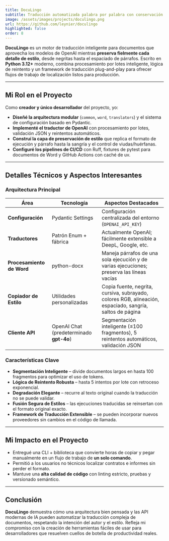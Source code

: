 ```yaml
---
title: DocuLingo
subtitle: Traducción automatizada palabra por palabra con conservación total del estilo
image: /assets/images/projects/doculingo.png
url: https://github.com/leynier/doculingo
highlighted: false
order: 8
---
```


**DocuLingo** es un motor de traducción inteligente para documentos que aprovecha los modelos de OpenAI mientras **preserva fielmente cada detalle de estilo**, desde negritas hasta el espaciado de párrafos. Escrito en **Python 3.12+** moderno, combina procesamiento por lotes inteligente, lógica de reintento y un framework de traducción plug-and-play para ofrecer flujos de trabajo de localización listos para producción.

---

## Mi Rol en el Proyecto

Como **creador y único desarrollador** del proyecto, yo:

* **Diseñé la arquitectura modular** (`common`, `word`, `translators`) y el sistema de configuración basado en Pydantic.
* **Implementé el traductor de OpenAI** con procesamiento por lotes, validación JSON y reintentos automáticos.
* **Construí la capa de preservación de estilo** que replica el formato de ejecución y párrafo hasta la sangría y el control de viudas/huérfanas.
* **Configuré los pipelines de CI/CD** con Ruff, fixtures de pytest para documentos de Word y GitHub Actions con caché de uv.

---

## Detalles Técnicos y Aspectos Interesantes

### Arquitectura Principal

| Área                | Tecnología                       | Aspectos Destacados                                                                           |
| ------------------- | -------------------------------- | --------------------------------------------------------------------------------------------- |
| **Configuración**   | Pydantic Settings                | Configuración centralizada del entorno (`OPENAI_API_KEY`)                                     |
| **Traductores**     | Patrón Enum + fábrica            | Actualmente OpenAI; fácilmente extensible a DeepL, Google, etc.                               |
| **Procesamiento de Word** | python-docx                      | Maneja párrafos de una sola ejecución y de varias ejecuciones; preserva las líneas vacías   |
| **Copiador de Estilo** | Utilidades personalizadas        | Copia fuente, negrita, cursiva, subrayado, colores RGB, alineación, espaciado, sangría, saltos de página |
| **Cliente API**     | OpenAI Chat (predeterminado **gpt-4o**) | Segmentación inteligente (≤100 fragmentos), 5 reintentos automáticos, validación JSON       |

### Características Clave

* **Segmentación Inteligente** – divide documentos largos en hasta 100 fragmentos para optimizar el uso de tokens.
* **Lógica de Reintento Robusta** – hasta 5 intentos por lote con retroceso exponencial.
* **Degradación Elegante** – recurre al texto original cuando la traducción no se puede validar.
* **Fusión Segura de Estilos** – las ejecuciones traducidas se reinsertan con el formato original exacto.
* **Framework de Traducción Extensible** – se pueden incorporar nuevos proveedores sin cambios en el código de llamada.

---

## Mi Impacto en el Proyecto

* Entregué una CLI + biblioteca que convierte horas de copiar y pegar manualmente en un flujo de trabajo de **un solo comando**.
* Permitió a los usuarios no técnicos localizar contratos e informes sin perder el formato.
* Mantuve una **alta calidad de código** con linting estricto, pruebas y versionado semántico.

---

## Conclusión

**DocuLingo** demuestra cómo una arquitectura bien pensada y las API modernas de IA pueden automatizar la traducción compleja de documentos, respetando la intención del autor y el estilo. Refleja mi compromiso con la creación de herramientas fáciles de usar para desarrolladores que resuelven cuellos de botella de productividad reales.
